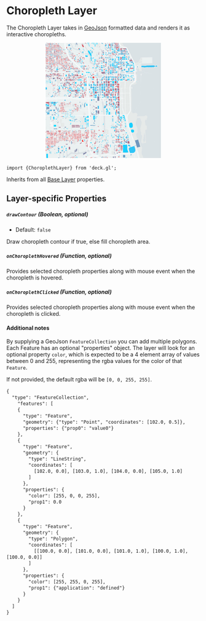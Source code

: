 # Choropleth Layer

The Choropleth Layer takes in [GeoJson](http://geojson.org/) formatted data and
renders it as interactive choropleths.

<div align="center">
  <img height="300" src="/demo/src/static/images/demo-thumb-choropleth.jpg" />
</div>

    import {ChoroplethLayer} from 'deck.gl';

Inherits from all [Base Layer](/docs/layers/base-layer.md) properties.

## Layer-specific Properties

##### `drawContour` (Boolean, optional)

- Default: `false`

Draw choropleth contour if true, else fill choropleth area.

##### `onChoroplethHovered` (Function, optional)

Provides selected choropleth properties along with mouse event when the choropleth is hovered.

##### `onChoroplethClicked` (Function, optional)

Provides selected choropleth properties along with mouse event when the choropleth is clicked.

#### Additional notes

By supplying a GeoJson `FeatureCollection` you can add multiple polygons.
Each Feature has an optional "properties" object. The layer will look for an
optional property `color`, which is expected to be a 4 element array of values
between 0 and 255, representing the rgba values for the color of that `Feature`.

If not provided, the default rgba will be `[0, 0, 255, 255]`.


    {
      "type": "FeatureCollection",
        "features": [
        {
          "type": "Feature",
          "geometry": {"type": "Point", "coordinates": [102.0, 0.5]},
          "properties": {"prop0": "value0"}
        },
        {
          "type": "Feature",
          "geometry": {
            "type": "LineString",
            "coordinates": [
              [102.0, 0.0], [103.0, 1.0], [104.0, 0.0], [105.0, 1.0]
            ]
          },
          "properties": {
            "color": [255, 0, 0, 255],
            "prop1": 0.0
          }
        },
        {
          "type": "Feature",
          "geometry": {
            "type": "Polygon",
            "coordinates": [
              [[100.0, 0.0], [101.0, 0.0], [101.0, 1.0], [100.0, 1.0], [100.0, 0.0]]
            ]
          },
          "properties": {
            "color": [255, 255, 0, 255],
            "prop1": {"application": "defined"}
          }
        }
      ]
    }
